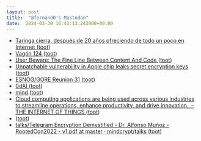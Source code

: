 ```yaml
---
layout: post
title:  "@fernand0's Mastodon"
date:  2024-03-30 16:42:13.243000+00:00
---
```

*  [Taringa cierra, después de 20 años ofreciendo de todo un poco en Internet ](https://wwwhatsnew.com/2024/03/12/taringa-cierra-despues-de-20-anos-ofreciendo-de-todo-un-poco-en-internet) ([toot](https://mastodon.social/@fernand0/112185634504850325))
*  [Vagón 124 ](https://www.flickr.com/photos/fernand0/53600902052) ([toot](https://mastodon.social/@fernand0/112185306706858304))
*  [User Beware: The Fine Line Between Content And Code ](https://hackaday.com/2024/03/25/user-beware-the-fine-line-between-content-and-code) ([toot](https://mastodon.social/@fernand0/112185274757480703))
*  [Unpatchable vulnerability in Apple chip leaks secret encryption keys ](https://arstechnica.com/security/2024/03/hackers-can-extract-secret-encryption-keys-from-apples-mac-chips) ([toot](https://mastodon.social/@fernand0/112184567101856693))
*  [ESNOG/GORE Reunion 31 ](https://www.esnog.net/gore3) ([toot](https://mastodon.social/@fernand0/112184438823168194))
*  [0dAI ](https://0dai.omegaai.io/e) ([toot](https://mastodon.social/@fernand0/112184078228961380))
*  [mind ](https://moebio.com/mind) ([toot](https://mastodon.social/@fernand0/112183889084944673))
*  [Cloud computing applications are being used across various industries to streamline operations, enhance productivity, and drive innovation.  – THE INTERNET OF THINGS ](https://theinternetofthings.eu/cloud-computing-applications-are-being-used-across-various-industries-to-streamline-operations-enhance-productivity-and-drive-innovatio) ([toot](https://mastodon.social/@fernand0/112182277126070868))
*  [ ](https://mastodon.social/users/fernand0/statuses/112180515323359177/activity) ([toot](https://mastodon.social/users/fernand0/statuses/112180515323359177/activity))
*  [talks/Telegram Encryption Demystified - Dr. Alfonso Muñoz - RootedCon2022 - v1.pdf at master · mindcrypt/talks ](https://github.com/mindcrypt/talks/blob/master/Telegram%20Encryption%20Demystified%20-%20Dr.%20Alfonso%20Mu%C3%B1oz%20-%20RootedCon2022%20-%20v1.pd) ([toot](https://mastodon.social/@fernand0/112180334042358205))

